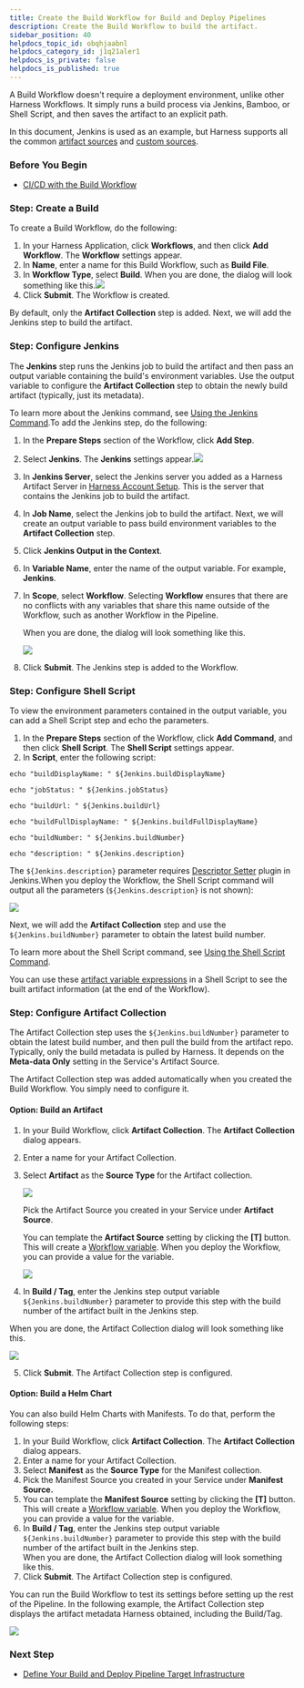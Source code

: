 ```yaml
---
title: Create the Build Workflow for Build and Deploy Pipelines
description: Create the Build Workflow to build the artifact.
sidebar_position: 40
helpdocs_topic_id: obqhjaabnl
helpdocs_category_id: j1q21aler1
helpdocs_is_private: false
helpdocs_is_published: true
---
```


A Build Workflow doesn't require a deployment environment, unlike other Harness Workflows. It simply runs a build process via Jenkins, Bamboo, or Shell Script, and then saves the artifact to an explicit path.

In this document, Jenkins is used as an example, but Harness supports all the common [artifact sources](https://docs.harness.io/article/7dghbx1dbl-configuring-artifact-server) and [custom sources](../model-cd-pipeline/setup-services/custom-artifact-source.md).

### Before You Begin

* [CI/CD with the Build Workflow](../concepts-cd/deployment-types/ci-cd-with-the-build-workflow.md)

### Step: Create a Build

To create a Build Workflow, do the following:

1. In your Harness Application, click **Workflows**, and then click **Add Workflow**. The **Workflow** settings appear.
2. In **Name**, enter a name for this Build Workflow, such as **Build File**.
3. In **Workflow Type**, select **Build**. When you are done, the dialog will look something like this.![](./static/3-build-workflow-00.png)
4. Click **Submit**. The Workflow is created.

By default, only the **Artifact Collection** step is added. Next, we will add the Jenkins step to build the artifact.

### Step: Configure Jenkins

The **Jenkins** step runs the Jenkins job to build the artifact and then pass an output variable containing the build's environment variables. Use the output variable to configure the **Artifact Collection** step to obtain the newly build artifact (typically, just its metadata).

To learn more about the Jenkins command, see [Using the Jenkins Command](../model-cd-pipeline/workflows/using-the-jenkins-command.md).To add the Jenkins step, do the following:

1. In the **Prepare Steps** section of the Workflow, click **Add Step**.
2. Select **Jenkins**. The **Jenkins** settings appear.![](./static/3-build-workflow-01.png)
3. In **Jenkins Server**, select the Jenkins server you added as a Harness Artifact Server in [Harness Account Setup](1-harness-accountsetup.md). This is the server that contains the Jenkins job to build the artifact.
4. In **Job Name**, select the Jenkins job to build the artifact. Next, we will create an output variable to pass build environment variables to the **Artifact Collection** step.
5. Click **Jenkins Output in the Context**.
6. In **Variable Name**, enter the name of the output variable. For example, **Jenkins**.
7. In **Scope**, select **Workflow**. Selecting **Workflow** ensures that there are no conflicts with any variables that share this name outside of the Workflow, such as another Workflow in the Pipeline.  
  
   When you are done, the dialog will look something like this.
   
   ![](./static/3-build-workflow-02.png)
   
8. Click **Submit**. The Jenkins step is added to the Workflow.

### Step: Configure Shell Script

To view the environment parameters contained in the output variable, you can add a Shell Script step and echo the parameters.

1. In the **Prepare Steps** section of the Workflow, click **Add Command**, and then click **Shell Script**. The **Shell Script** settings appear.
2. In **Script**, enter the following script:  
  

```
echo "buildDisplayName: " ${Jenkins.buildDisplayName}  
  
echo "jobStatus: " ${Jenkins.jobStatus}  
  
echo "buildUrl: " ${Jenkins.buildUrl}  
  
echo "buildFullDisplayName: " ${Jenkins.buildFullDisplayName}  
  
echo "buildNumber: " ${Jenkins.buildNumber}  
  
echo "description: " ${Jenkins.description}
```

The `${Jenkins.description}` parameter requires [Descriptor Setter](https://wiki.jenkins.io/display/JENKINS/Description+Setter+Plugin) plugin in Jenkins.When you deploy the Workflow, the Shell Script command will output all the parameters (`${Jenkins.description}` is not shown):

![](./static/3-build-workflow-03.png)

Next, we will add the **Artifact Collection** step and use the `${Jenkins.buildNumber}` parameter to obtain the latest build number.

To learn more about the Shell Script command, see [Using the Shell Script Command](../model-cd-pipeline/workflows/capture-shell-script-step-output.md).

You can use these [artifact variable expressions](https://docs.harness.io/article/9dvxcegm90-variables#artifact) in a Shell Script to see the built artifact information (at the end of the Workflow).

### Step: Configure Artifact Collection

The Artifact Collection step uses the `${Jenkins.buildNumber}` parameter to obtain the latest build number, and then pull the build from the artifact repo. Typically, only the build metadata is pulled by Harness. It depends on the **Meta-data Only** setting in the Service's Artifact Source.

The Artifact Collection step was added automatically when you created the Build Workflow. You simply need to configure it.

#### Option: Build an Artifact

1. In your Build Workflow, click **Artifact Collection**. The **Artifact Collection** dialog appears.
2. Enter a name for your Artifact Collection.
3. Select **Artifact** as the **Source Type** for the Artifact collection.
   
   ![](./static/3-build-workflow-04.png)
   
   Pick the Artifact Source you created in your Service under **Artifact Source**.  
   
   You can template the **Artifact Source** setting by clicking the **[T]** button. This will create a [Workflow variable](../model-cd-pipeline/workflows/add-workflow-variables-new-template.md). When you deploy the Workflow, you can provide a value for the variable.

   ![](./static/3-build-workflow-05.png)

4. In **Build / Tag**, enter the Jenkins step output variable `${Jenkins.buildNumber}` parameter to provide this step with the build number of the artifact built in the Jenkins step. 
 
  When you are done, the Artifact Collection dialog will look something like this.
  
  ![](./static/3-build-workflow-06.png)
  
5. Click **Submit**. The Artifact Collection step is configured.

#### Option: Build a Helm Chart

You can also build Helm Charts with Manifests. To do that, perform the following steps:

1. In your Build Workflow, click **Artifact Collection**. The **Artifact Collection** dialog appears.
2. Enter a name for your Artifact Collection.
3. Select **Manifest** as the **Source Type** for the Manifest collection.
4. Pick the Manifest Source you created in your Service under **Manifest Source.**
5. You can template the **Manifest Source** setting by clicking the **[T]** button. This will create a [Workflow variable](../model-cd-pipeline/workflows/add-workflow-variables-new-template.md). When you deploy the Workflow, you can provide a value for the variable.
6. In **Build / Tag**, enter the Jenkins step output variable `${Jenkins.buildNumber}` parameter to provide this step with the build number of the artifact built in the Jenkins step.  
When you are done, the Artifact Collection dialog will look something like this.
7. Click **Submit**. The Artifact Collection step is configured.

You can run the Build Workflow to test its settings before setting up the rest of the Pipeline. In the following example, the Artifact Collection step displays the artifact metadata Harness obtained, including the Build/Tag. 

![](./static/3-build-workflow-07.png)

### Next Step

* [Define Your Build and Deploy Pipeline Target Infrastructure](4-environment.md)

